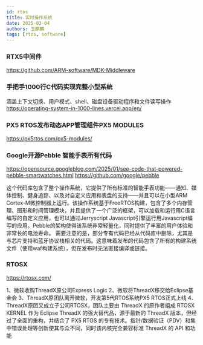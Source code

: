 ```yaml
---
id: rtos
title: 实时操作系统
date: 2025-03-04
authors: 玉麒麟
tags: [rtos, software]
---
```


<!-- truncate -->

### RTX5中间件

https://github.com/ARM-software/MDK-Middleware

### 手把手1000行C代码实现完整小型系统
涵盖上下文切换、用户模式、shell、磁盘设备驱动程序和文件读写操作
https://operating-system-in-1000-lines.vercel.app/en/


### PX5 RTOS发布动态APP管理组件PX5 MODULES
https://px5rtos.com/px5-modules/


### Google开源Pebble 智能手表所有代码
https://opensource.googleblog.com/2025/01/see-code-that-powered-pebble-smartwatches.html
https://github.com/google/pebble

这个代码库包含了整个操作系统，它提供了所有标准的智能手表功能——通知、媒体控制、健身追踪、以及对自定义应用和表盘的支持——并且可以在小型ARM Cortex-M微控制器上运行。该操作系统基于FreeRTOS构建，包含了多个内存管理、图形和时间管理模块，并且提供了一个广泛的框架，可以加载和运行用C语言编写的自定义应用，也可以通过Jerryscript Javascript引擎运行用Javascript编写的应用。Pebble的架构使得该系统非常轻量化，同时提供了丰富的用户体验和非常长的电池寿命。
需要注意的是，部分专有代码已经从代码库中删除，尤其是与芯片支持和蓝牙协议栈相关的代码。这意味着发布的代码包含了所有的构建系统文件（使用waf构建系统），但在发布时无法直接编译或链接。

### RTOSX
https://rtosx.com/

1、微软收购ThreadX原公司Express Logic
2、微软将ThreadX移交给Eclipse基金会
3、ThreadX原团队离开微软，开发第5代RTOS系统PX5 RTOS正式上线
4、ThreadX原团又成立子公司RTOSX，团队主要由 ThreadX 的原作者组成
RTOSX KERNEL 作为 Eclipse ThreadX 的强大替代品，源于最新的 ThreadX 版本，但经过了全面的重构，并结合了 PX5 RTOS 的专有技术。指针/数据验证（PDV）和集中错误处理等创新使其与众不同，同时该内核完全兼容标准 ThreadX 的 API 和功能

